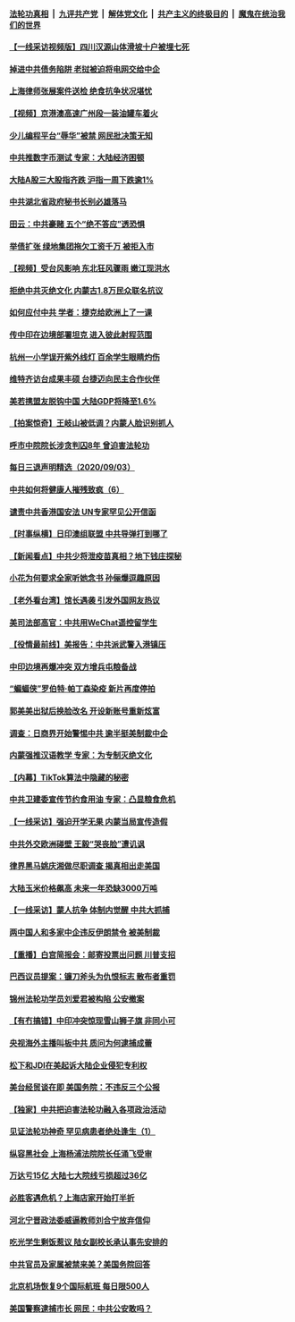 ####  [法轮功真相](../../../../basic/blob/master/README.md?t=09042302) &nbsp;|&nbsp; [九评共产党](../../../../9ping.md/blob/master/README.md?t=09042302) &nbsp;|&nbsp; [解体党文化](../../../../jtdwh.md/blob/master/README.md?t=09042302)  &nbsp;|&nbsp; [共产主义的终极目的](../../../../gczydzjmd.md/blob/master/README.md?t=09042302) &nbsp;|&nbsp; [魔鬼在统治我们的世界](../../../../mgztzwmdsj.md/blob/master/README.md?t=09042302) 

#### [【一线采访视频版】四川汉源山体滑坡十户被埋七死](../pages/nsc413/n12380543.md?t=09042302) 

#### [掉进中共债务陷阱 老挝被迫将电网交给中企](../pages/nsc413/n12380753.md?t=09042302) 

#### [上海律师张展案件送检 绝食抗争状况堪忧](../pages/nsc413/n12380220.md?t=09042302) 

#### [【视频】京港澳高速广州段一装油罐车着火](../pages/nsc413/n12380454.md?t=09042302) 

#### [少儿编程平台“辱华”被禁 网民批决策无知](../pages/nsc413/n12380177.md?t=09042302) 

#### [中共推数字币测试 专家：大陆经济困顿](../pages/nsc413/n12380157.md?t=09042302) 

#### [大陆A股三大股指齐跌 沪指一周下跌逾1%](../pages/nsc413/n12380235.md?t=09042302) 

#### [中共湖北省政府秘书长别必雄落马](../pages/nsc413/n12380316.md?t=09042302) 


#### [田云：中共豪赌 五个“绝不答应”透恐惧](../pages/nsc413/n12379161.md?t=09042302) 

#### [举债扩张 绿地集团拖欠工资千万 被拒入市](../pages/nsc413/n12379731.md?t=09042302) 

#### [【视频】受台风影响 东北狂风骤雨 嫩江现洪水](../pages/nsc413/n12379899.md?t=09042302) 

#### [拒绝中共灭绝文化 内蒙古1.8万民众联名抗议](../pages/nsc413/n12380003.md?t=09042302) 

#### [如何应付中共 学者：捷克给欧洲上了一课](../pages/nsc413/n12379419.md?t=09042302) 

#### [传中印在边境部署坦克 进入彼此射程范围](../pages/nsc413/n12379569.md?t=09042302) 

#### [杭州一小学误开紫外线灯 百余学生眼睛灼伤](../pages/nsc413/n12379697.md?t=09042302) 

#### [维特齐访台成果丰硕 台捷迈向民主合作伙伴](../pages/nsc413/n12379485.md?t=09042302) 

#### [美若携盟友脱钩中国 大陆GDP将降至1.6%](../pages/nsc413/n12379121.md?t=09042302) 

#### [【拍案惊奇】王岐山被低调？内蒙人脸识别抓人](../pages/nsc413/n12379422.md?t=09042302) 

#### [呼市中院院长涉贪判囚8年 曾迫害法轮功](../pages/nsc413/n12379567.md?t=09042302) 

#### [每日三退声明精选（2020/09/03）](../pages/nsc413/n12379453.md?t=09042302) 

#### [中共如何将健康人摧残致疯（6）](../pages/nsc413/n12377892.md?t=09042302) 

#### [谴责中共香港国安法 UN专家罕见公开信函](../pages/nsc413/n12379230.md?t=09042302) 

#### [【时事纵横】日印澳组联盟 中共导弹打到哪了](../pages/nsc413/n12378568.md?t=09042302) 

#### [【新闻看点】中共少将泄疫苗真相？地下钱庄探秘](../pages/nsc413/n12378843.md?t=09042302) 

#### [小花为何要求全家听她念书 孙俪爆逗趣原因](../pages/nsc413/n12379060.md?t=09042302) 

#### [【老外看台湾】馆长遇袭 引发外国网友热议](../pages/nsc413/n12379140.md?t=09042302) 

#### [美司法部高官：中共用WeChat遥控留学生](../pages/nsc413/n12378744.md?t=09042302) 

#### [【役情最前线】美报告：中共派武警入港镇压](../pages/nsc413/n12378632.md?t=09042302) 

#### [中印边境再爆冲突 双方增兵屯粮备战](../pages/nsc413/n12378965.md?t=09042302) 

#### [“蝙蝠侠”罗伯特·帕丁森染疫 新片再度停拍](../pages/nsc413/n12378819.md?t=09042302) 

#### [郭美美出狱后换脸改名 开设新账号重新炫富](../pages/nsc413/n12378551.md?t=09042302) 

#### [调查：日商界开始警惕中共 逾半挺美制裁中企](../pages/nsc413/n12378877.md?t=09042302) 

#### [内蒙强推汉语教学 专家：为专制灭绝文化](../pages/nsc413/n12378608.md?t=09042302) 

#### [【内幕】TikTok算法中隐藏的秘密](../pages/nsc413/n12378196.md?t=09042302) 

#### [中共卫建委宣传节约食用油 专家：凸显粮食危机](../pages/nsc413/n12378545.md?t=09042302) 

#### [【一线采访】强迫开学无果 内蒙当局宣传造假](../pages/nsc413/n12378565.md?t=09042302) 

#### [中共外交欧洲碰壁 王毅“哭丧脸”遭讥讽](../pages/nsc413/n12378506.md?t=09042302) 

#### [律界黑马姚庆湘做尽职调查 揭真相出走美国](../pages/nsc413/n12376342.md?t=09042302) 

#### [大陆玉米价格飙高 未来一年恐缺3000万吨](../pages/nsc413/n12378554.md?t=09042302) 

#### [【一线采访】蒙人抗争 体制内觉醒 中共大抓捕](../pages/nsc413/n12378222.md?t=09042302) 

#### [两中国人和多家中企违反伊朗禁令 被美制裁](../pages/nsc413/n12378526.md?t=09042302) 

#### [【重播】白宫简报会：邮寄投票出问题 川普支招](../pages/nsc413/n12378204.md?t=09042302) 

#### [巴西议员提案：镰刀斧头为仇恨标志 散布者重罚](../pages/nsc413/n12378447.md?t=09042302) 

#### [锦州法轮功学员刘爱君被构陷 公安撤案](../pages/nsc413/n12377736.md?t=09042302) 

#### [【有冇搞错】中印冲突惊现雪山狮子旗 非同小可](../pages/nsc413/n12378342.md?t=09042302) 

#### [央视海外主播叫板中共 质问为何逮捕成蕾](../pages/nsc413/n12378327.md?t=09042302) 

#### [松下和JDI在美起诉大陆企业侵犯专利权](../pages/nsc413/n12378189.md?t=09042302) 

#### [美台经贸谈在即 美国务院：不违反三个公报](../pages/nsc413/n12378159.md?t=09042302) 

#### [【独家】中共把迫害法轮功融入各项政治活动](../pages/nsc413/n12367319.md?t=09042302) 

#### [见证法轮功神奇 罕见病患者绝处逢生（1）](../pages/nsc413/n12368001.md?t=09042302) 

#### [纵容黑社会 上海杨浦法院院长任涌飞受审](../pages/nsc413/n12377587.md?t=09042302) 

#### [万达亏15亿 大陆七大院线亏损超过36亿](../pages/nsc413/n12377765.md?t=09042302) 

#### [必胜客遇危机？上海店家开始打半折](../pages/nsc413/n12377752.md?t=09042302) 


#### [河北宁晋政法委威逼教师刘合宁放弃信仰](../pages/nsc413/n12375776.md?t=09042302) 

#### [吃光学生剩饭惹议 陆女副校长承认事先安排的](../pages/nsc413/n12377567.md?t=09042302) 

#### [中共官员及家属被禁来美？美国务院回答](../pages/nsc413/n12377552.md?t=09042302) 

#### [北京机场恢复9个国际航班 每日限500人](../pages/nsc413/n12377443.md?t=09042302) 

#### [美国警察逮捕市长 网民：中共公安敢吗？](../pages/nsc413/n12377585.md?t=09042302) 

